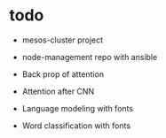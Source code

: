 # todo

- mesos-cluster project
- node-management repo with ansible

- Back prop of attention
- Attention after CNN

- Language modeling with fonts
- Word classification with fonts
